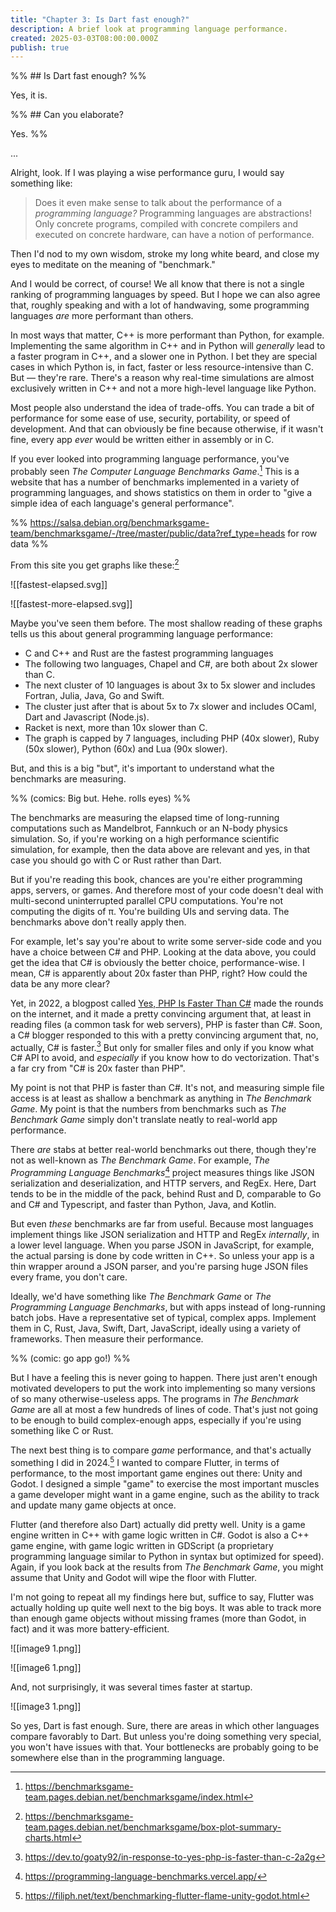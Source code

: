 ```yaml
---
title: "Chapter 3: Is Dart fast enough?"
description: A brief look at programming language performance.
created: 2025-03-03T08:00:00.000Z
publish: true
---
```


%% ## Is Dart fast enough? %%

Yes, it is.

%% ## Can you elaborate?

Yes. %%

...

Alright, look. If I was playing a wise performance guru, I would say something like:

> Does it even make sense to talk about the performance of a _programming language?_ Programming languages are abstractions! Only concrete programs, compiled with concrete compilers and executed on concrete hardware, can have a notion of performance.

Then I'd nod to my own wisdom, stroke my long white beard, and close my eyes to meditate on the meaning of "benchmark."

And I would be correct, of course! We all know that there is not a single ranking of programming languages by speed. But I hope we can also agree that, roughly speaking and with a lot of handwaving, some programming languages _are_ more performant than others.

In most ways that matter, C++ is more performant than Python, for example. Implementing the same algorithm in C++ and in Python will *generally* lead to a faster program in C++, and a slower one in Python. I bet they are special cases in which Python is, in fact, faster or less resource-intensive than C. But — they're rare. There's a reason why real-time simulations are almost exclusively written in C++ and not a more high-level language like Python.

Most people also understand the idea of trade-offs. You can trade a bit of performance for some ease of use, security, portability, or speed of development. And that can obviously be fine because otherwise, if it wasn't fine, every app _ever_ would be written either in assembly or in C.

If you ever looked into programming language performance, you've probably seen _The Computer Language Benchmarks Game_.[^1] This is a website that has a number of benchmarks implemented in a variety of programming languages, and shows statistics on them in order to "give a simple idea of each language's general performance".

%% https://salsa.debian.org/benchmarksgame-team/benchmarksgame/-/tree/master/public/data?ref_type=heads for row data %%

From this site you get graphs like these:[^2]

![[fastest-elapsed.svg]]

![[fastest-more-elapsed.svg]]

[^2]: https://benchmarksgame-team.pages.debian.net/benchmarksgame/box-plot-summary-charts.html

Maybe you've seen them before. The most shallow reading of these graphs tells us this about general programming language performance:

- C and C++ and Rust are the fastest programming languages
- The following two languages, Chapel and C#, are both about 2x slower than C.
- The next cluster of 10 languages is about 3x to 5x slower and includes Fortran, Julia, Java, Go and Swift.
- The cluster just after that is about 5x to 7x slower and includes OCaml, Dart and Javascript (Node.js).
- Racket is next, more than 10x slower than C.
- The graph is capped by 7 languages, including PHP (40x slower), Ruby (50x slower), Python (60x) and Lua (90x slower).

But, and this is a big "but", it's important to understand what the benchmarks are measuring. 

%% (comics: Big but. Hehe. rolls eyes) %%

The benchmarks are measuring the elapsed time of long-running computations such as Mandelbrot, Fannkuch or an N-body physics simulation. So, if you're working on a high performance scientific simulation, for example, then the data above are relevant and yes, in that case you should go with C or Rust rather than Dart.

But if you're reading this book, chances are you're either programming apps, servers, or games. And therefore most of your code doesn't deal with multi-second uninterrupted parallel CPU computations. You're not computing the digits of π. You're building UIs and serving data. The benchmarks above don't really apply then.

For example, let's say you're about to write some server-side code and you have a choice between C# and PHP. Looking at the data above, you could get the idea that C# is obviously the better choice, performance-wise. I mean, C# is apparently about 20x faster than PHP, right? How could the data be any more clear?

Yet, in 2022, a blogpost called [Yes, PHP Is Faster Than C#](https://withinboredom.info/2022/03/16/yes-php-is-faster-than-c/) made the rounds on the internet, and it made a pretty convincing argument that, at least in reading files (a common task for web servers), PHP is faster than C#. Soon, a C# blogger responded to this with a pretty convincing argument that, no, actually, C# is faster.[^3] But only for smaller files and only if you know what C# API to avoid, and _especially_ if you know how to do vectorization. That's a far cry from "C# is 20x faster than PHP".

My point is not that PHP is faster than C#. It's not, and measuring simple file access is at least as shallow a benchmark as anything in _The Benchmark Game_. My point is that the numbers from benchmarks such as _The Benchmark Game_ simply don't translate neatly to real-world app performance.

There _are_ stabs at better real-world benchmarks out there, though they're not as well-known as _The Benchmark Game_. For example, _The Programming Language Benchmarks_[^progbench] project measures things like JSON serialization and deserialization, and HTTP servers, and RegEx. Here, Dart tends to be in the middle of the pack, behind Rust and D, comparable to Go and C# and Typescript, and faster than Python, Java, and Kotlin.

But even *these* benchmarks are far from useful. Because most languages implement things like JSON serialization and HTTP and RegEx *internally*, in a lower level language. When you parse JSON in JavaScript, for example, the actual parsing is done by code written in C++. So unless your app is a thin wrapper around a JSON parser, and you're parsing huge JSON files every frame, you don't care.

[^progbench]: https://programming-language-benchmarks.vercel.app/

Ideally, we'd have something like _The Benchmark Game_ or _The Programming Language Benchmarks_, but with apps instead of long-running batch jobs. Have a representative set of typical, complex apps. Implement them in C, Rust, Java, Swift, Dart, JavaScript, ideally using a variety of frameworks. Then measure their performance.

%% (comic: go app go!) %%

But I have a feeling this is never going to happen. There just aren't enough motivated developers to put the work into implementing so many versions of so many otherwise-useless apps. The programs in _The Benchmark Game_ are all at most a few hundreds of lines of code. That's just not going to be enough to build complex-enough apps, especially if you're using something like C or Rust.

The next best thing is to compare *game* performance, and that's actually something I did in 2024.[^gameperf] I wanted to compare Flutter, in terms of performance, to the most important game engines out there: Unity and Godot. I designed a simple "game" to exercise the most important muscles a game developer might want in a game engine, such as the ability to track and update many game objects at once.

Flutter (and therefore also Dart) actually did pretty well. Unity is a game engine written in C++ with game logic written in C#. Godot is also a C++ game engine, with game logic written in GDScript (a proprietary programming language similar to Python in syntax but optimized for speed). Again, if you look back at the results from _The Benchmark Game_, you might assume that Unity and Godot will wipe the floor with Flutter.

I'm not going to repeat all my findings here but, suffice to say, Flutter was actually holding up quite well next to the big boys. It was able to track more than enough game objects without missing frames (more than Godot, in fact) and it was more battery-efficient.

![[image9 1.png]]

![[image6 1.png]]

And, not surprisingly, it was several times faster at startup.

![[image3 1.png]]

So yes, Dart is fast enough. Sure, there are areas in which other languages compare favorably to Dart. But unless you're doing something very special, you won't have issues with that. Your bottlenecks are probably going to be somewhere else than in the programming language.

[^gameperf]: https://filiph.net/text/benchmarking-flutter-flame-unity-godot.html

[^3]: https://dev.to/goaty92/in-response-to-yes-php-is-faster-than-c-2a2g


[^1]: https://benchmarksgame-team.pages.debian.net/benchmarksgame/index.html
